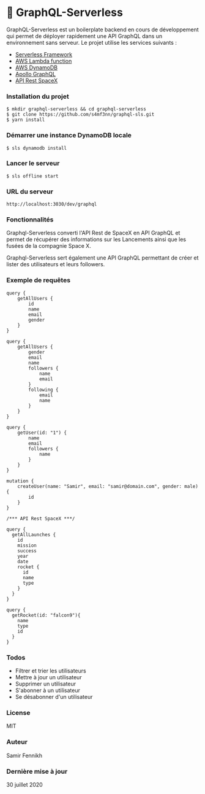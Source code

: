 # 🚀 GraphQL-Serverless

GraphQL-Serverless est un boilerplate backend en cours de développement qui permet de déployer rapidement une API GraphQL dans un environnement sans serveur. Le projet utilise les services suivants :

  - [Serverless Framework](https://www.serverless.com/)
  - [AWS Lambda function](https://aws.amazon.com/fr/lambda/)
  - [AWS DynamoDB](https://aws.amazon.com/fr/dynamodb/)
  - [Apollo GraphQL](https://www.apollographql.com/)
  - [API Rest SpaceX](https://docs.spacexdata.com/?version=latest)

### Installation du projet
```
$ mkdir graphql-serverless && cd graphql-serverless
$ git clone https://github.com/s4mf3nn/graphql-sls.git
$ yarn install
```

### Démarrer une instance DynamoDB locale
```
$ sls dynamodb install
```

### Lancer le serveur
```
$ sls offline start
```

### URL du serveur
```http://localhost:3030/dev/graphql```

### Fonctionnalités

Graphql-Serverless converti l'API Rest de SpaceX en API GraphQL et permet de récupérer des informations sur les Lancements ainsi que les fusées de la compagnie Space X.

Graphql-Serverless sert également une API GraphQL permettant de créer et lister des utilisateurs et leurs followers.

### Exemple de requêtes

```
query {
    getAllUsers {
        id
        name
        email
        gender
    }
}

query {
    getAllUsers {
        gender
        email
        name
        followers {
            name
            email
        }
        following {
            email
            name
        }
    }
}

query {
    getUser(id: "1") {
        name
        email
        followers {
            name
        }
    }
}

mutation {
    createUser(name: "Samir", email: "samir@domain.com", gender: male) {
        id
    }
}

/*** API Rest SpaceX ***/

query {
  getAllLaunches {
    id
    mission
    success
    year
    date
    rocket {
      id
      name
      type
    }
  }
}

query {
  getRocket(id: "falcon9"){
    name
    type
    id
  }
}
```

### Todos
* Filtrer et trier les utilisateurs
* Mettre à jour un utilisateur
* Supprimer un utilisateur
* S'abonner à un utilisateur
* Se désabonner d'un utilisateur

### License
MIT

### Auteur
Samir Fennikh

### Dernière mise à jour
30 juillet 2020
